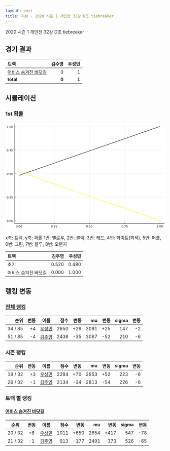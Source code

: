 ```yaml
---
layout: post
title: 리뷰 - 2020 시즌 1 개인전 32강 D조 tiebreaker
---
```


2020 시즌 1 개인전 32강 D조 tiebreaker


## 경기 결과

| 트랙 | 김주영 | 우성민 |
|:---|---:|---:|
| [어비스 숨겨진 바닷길](../hiddenoceanroad) | 0 | 1 |
| __total__ |__0__ |__1__ |



## 시뮬레이션


### 1st 확률


![](../images/s2020-1-1-4-t-1st.png)

x축: 트랙, y축: 확률
1번: 옐로우, 2번: 블랙, 3번: 레드, 4번: 화이트(회색), 5번: 퍼플, 6번: 그린, 7번: 블루, 8번: 오렌지

| 트랙 | 김주영 | 우성민 |
|:---|---:|---:|
| 초기 | 0.520 | 0.480 |
| 어비스 숨겨진 바닷길 | 0.000 | 1.000 |


## 랭킹 변동


### [전체 랭킹](../singles-full)

| 순위 | 변동 | 이름 | 점수 | 변동 | mu | 변동 | sigma | 변동 |
|---:|---:|:---:|---:|---:|---:|---:|---:|---:|
| 34 / 85 | +4 | [우성민](../useongmin) | 2650 | +29 | 3091 | +25 | 147 | -2 |
| 51 / 85 | -4 | [김주영](../gimjuyeong) | 2438 | -35 | 3067 | -52 | 210 | -6 |

### 시즌 랭킹

| 순위 | 변동 | 이름 | 점수 | 변동 | mu | 변동 | sigma | 변동 |
|---:|---:|:---:|---:|---:|---:|---:|---:|---:|
| 19 / 32 | +3 | [우성민](../useongmin) | 2284 | +70 | 2953 | +52 | 223 | -6 |
| 26 / 32 | -1 | [김주영](../gimjuyeong) | 2134 | -34 | 2813 | -54 | 226 | -6 |

### 트랙 별 랭킹


#### [어비스 숨겨진 바닷길](../hiddenoceanroad)

| 순위 | 변동 | 이름 | 점수 | 변동 | mu | 변동 | sigma | 변동 |
|:---:|:---:|:---:|---:|---:|---:|---:|---:|---:|
| 20 / 32 | +8 | [우성민](../useongmin) | 1011 | +650 | 2654 | +417 | 547 | -78 |
| 21 / 32 | -1 | [김주영](../gimjuyeong) | 913 | -177 | 2491 | -373 | 526 | -65 |
